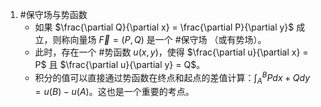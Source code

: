 1. #保守场与势函数 
	*   如果 $\frac{\partial Q}{\partial x} = \frac{\partial P}{\partial y}$ 成立，则称向量场 $\vec{F} = (P, Q)$ 是一个 #保守场 （或有势场）。
    *   此时，存在一个 #势函数 $u(x,y)$，使得 $\frac{\partial u}{\partial x} = P$ 且 $\frac{\partial u}{\partial y} = Q$。
    *   积分的值可以直接通过势函数在终点和起点的差值计算：$\int_A^B Pdx+Qdy = u(B) - u(A)$。这也是一个重要的考点。
